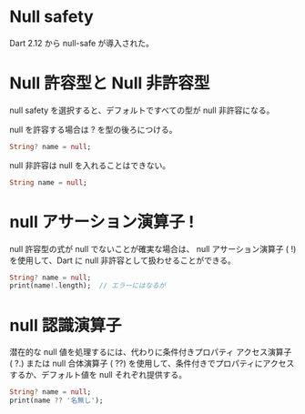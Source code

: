 # Null safety

Dart 2.12 から null-safe が導入された。

# Null 許容型と Null 非許容型

null safety を選択すると、デフォルトですべての型が null 非許容になる。

null を許容する場合は ? を型の後ろにつける。

```dart
String? name = null;
```

null 非許容は null を入れることはできない。

```dart
String name = null;
```

# null アサーション演算子 !

null 許容型の式が null でないことが確実な場合は、 null アサーション演算子 ( !) を使用して、Dart に null 非許容として扱わせることができる。

```dart
String? name = null;
print(name!.length);  // エラーにはなるが
```

# null 認識演算子

潜在的な null 値を処理するには、代わりに条件付きプロパティ アクセス演算子 ( ?.) または null 合体演算子 ( ??) を使用して、条件付きでプロパティにアクセスするか、デフォルト値を null それぞれ提供する。

```dart
String? name = null;
print(name ?? '名無し');
```
